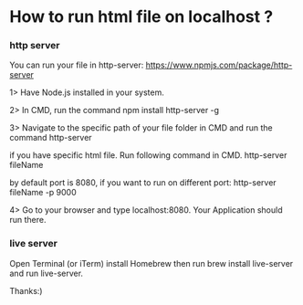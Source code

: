 # How to run html file on localhost ?

### http server

You can run your file in http-server: https://www.npmjs.com/package/http-server

1> Have Node.js installed in your system.

2> In CMD, run the command npm install http-server -g

3> Navigate to the specific path of your file folder in CMD and run the command http-server

if you have specific html file. Run following command in CMD. http-server fileName

by default port is 8080, if you want to run on different port: http-server fileName -p 9000

4> Go to your browser and type localhost:8080. Your Application should run there.

### live server 

Open Terminal (or iTerm) install Homebrew then run brew install live-server and run live-server.

Thanks:)
